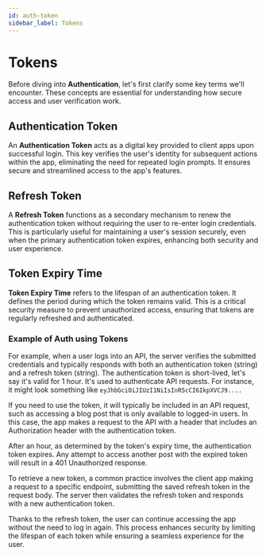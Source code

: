 ```yaml
---
id: auth-token
sidebar_label: Tokens
---
```


# Tokens

Before diving into **Authentication**, let's first clarify some key terms we'll encounter. These concepts are essential for understanding how secure access and user verification work.

## Authentication Token

An **Authentication Token** acts as a digital key provided to client apps upon successful login. This key verifies the user's identity for subsequent actions within the app, eliminating the need for repeated login prompts. It ensures secure and streamlined access to the app's features.

## Refresh Token

A **Refresh Token** functions as a secondary mechanism to renew the authentication token without requiring the user to re-enter login credentials. This is particularly useful for maintaining a user's session securely, even when the primary authentication token expires, enhancing both security and user experience.

## Token Expiry Time

**Token Expiry Time** refers to the lifespan of an authentication token. It defines the period during which the token remains valid. This is a critical security measure to prevent unauthorized access, ensuring that tokens are regularly refreshed and authenticated.

### Example of Auth using Tokens
For example, when a user logs into an API, the server verifies the submitted credentials and typically responds with both an authentication token (string) and a refresh token (string). The authentication token is short-lived, let's say it's valid for 1 hour. It's used to authenticate API requests. For instance, it might look something like <code>eyJhbGciOiJIUzI1NiIsInR5cCI6IkpXVCJ9....</code>

If you need to use the token, it will typically be included in an API request, such as accessing a blog post that is only available to logged-in users. In this case, the app makes a request to the API with a header that includes an Authorization header with the authentication token.

After an hour, as determined by the token's expiry time, the authentication token expires. Any attempt to access another post with the expired token will result in a 401 Unauthorized response.

To retrieve a new token, a common practice involves the client app making a request to a specific endpoint, submitting the saved refresh token in the request body. The server then validates the refresh token and responds with a new authentication token.

Thanks to the refresh token, the user can continue accessing the app without the need to log in again. This process enhances security by limiting the lifespan of each token while ensuring a seamless experience for the user.

